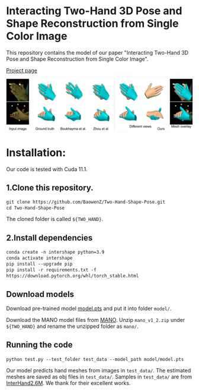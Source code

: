 # Interacting Two-Hand 3D Pose and Shape Reconstruction from Single Color Image

This repository contains the model of our paper "Interacting Two-Hand 3D Pose and Shape Reconstruction from Single Color Image".

[Project page](https://baowenz.github.io/Intershape/)

![prediction example](teaser.png)

# Installation:
Our code is tested with Cuda 11.1.
## 1.Clone this repository.
```
git clone https://github.com/BaowenZ/Two-Hand-Shape-Pose.git
cd Two-Hand-Shape-Pose
```
The cloned folder is called `${TWO_HAND}`.
## 2.Install dependencies
```
conda create -n intershape python=3.9
conda activate intershape
pip install --upgrade pip
pip install -r requirements.txt -f https://download.pytorch.org/whl/torch_stable.html
```
## Download models
Download pre-trained model [model.pts]() and put it into folder `model/`.

Download the MANO model files from [MANO](https://mano.is.tue.mpg.de/). Unzip `mano_v1_2.zip` under `${TWO_HAND}` and rename the unzipped folder as `mano/`.

## Running the code
```
python test.py --test_folder test_data --model_path model/model.pts
```
Our model predicts hand meshes from images in `test_data/`. The estimated meshes are saved as obj files in `test_data/`.
Samples in `test_data/` are from [InterHand2.6M](https://mks0601.github.io/InterHand2.6M/). We thank for their excellent works.
